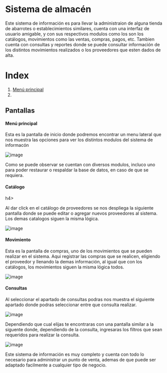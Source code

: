 <h1>Sistema de almacén</h1>
<p>Este sistema de información es para llevar la administraion de alguna tienda de abarrotes o establecimientos similares, cuenta con una interfaz de usuario amigable, y con sus respectivos modulos como los son los catálogos, movimientos como las ventas, compras, pagos, etc. Tambien cuenta con consultas y reportes donde se puede consultar información de los distintos movimientos realizados o los proveedores que esten dados de alta.</p>

<h1>Index</h1>
<ol>
  <li><a href="#1">Menú principal</a></li>
  <li><a href="#1"></a></li>
</ol>

<h2>Pantallas</h2>
<h4 id="1">Menú principal</h4>
<p>Esta es la pantalla de inicio donde podremos encontrar un menu lateral que nos muestra las opciones para ver los distintos modulos del sistema de informacón</p>

![image](https://github.com/user-attachments/assets/d93e7166-6f6d-493d-8f4f-a024c0db5415)

<p>Como se puede observar se cuentan con diversos modulos, incluco uno para poder restaurar o respaldar la base de datos, en caso de que se requiera.</p>

<h4 id="2">Catálogo</h4>h4>
<p>Al dar click en el catálogo de proveedores se nos despliega la siguiente pantalla donde se puede editar o agregar nuevos proveedores al sistema. Los demas catalogos siguen la misma lógica.</p>

![image](https://github.com/user-attachments/assets/688e442f-fa7f-40a0-8fe1-336c64bdc861)

<h4 id="3">Movimiento</h4>
<p>Esta es la pantalla de compras, uno de los movimientos que se pueden realizar en el sistema. Aqui registrar las compras que se realicen, eligiendo el proveedor y llenando la demas información, al igual que con los catálogos, los movimientos siguen la misma lógica todos.</p>

![image](https://github.com/user-attachments/assets/6d991d99-5609-4e30-91fb-92fb3aa5ad5d)

<h4 id="4">Consultas</h4>
<p>Al seleccionar el apartado de consultas podras nos muestra el siguiente apartado donde podras seleccionar entre que consulta realizar.</p>

![image](https://github.com/user-attachments/assets/eaaada2a-4e9b-4f96-a40c-b9e9e1679cc6)

<p>Dependiendo que cual elijas te encontraras con una pantalla similar a la siguente donde, dependiendo de la consulta, ingresaras los filtros que sean requeridos para realizar la consulta.</p>

![image](https://github.com/user-attachments/assets/55a95000-ddda-4235-b8e7-45f1ef3c4bef)

<p>Este sistema de información es muy completo y cuenta con todo lo necesario para administrar un punto de venta, ademas de que puede ser adaptado facilmente a cualquier tipo de negocio.</p>





